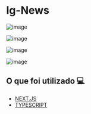 <h1> Ig-News </h1>

![image](https://user-images.githubusercontent.com/96798145/222600956-c7c9068b-80d8-4c5a-8e57-b49c2a10de62.png) 

![image](https://user-images.githubusercontent.com/96798145/222600990-253ea442-af20-41cf-adfa-56efe7c8d47e.png) 

![image](https://user-images.githubusercontent.com/96798145/222601046-76d5b84e-ae45-4260-a8cf-d412f4fcf63b.png) 

![image](https://user-images.githubusercontent.com/96798145/222601080-26a69af5-9e7c-4d08-a050-b18fda1f10c1.png) 


<h2> O que foi utilizado 💻 </h2> 

- [NEXT.JS]() 
- [TYPESCRIPT]()

<!-- <h1> <a href="https://moda-salurt.netlify.app/"> Clique aqui para ver o site em ação </a></h1> --> <!-- <h1> Descrição </h1> <p> .</p> -->
